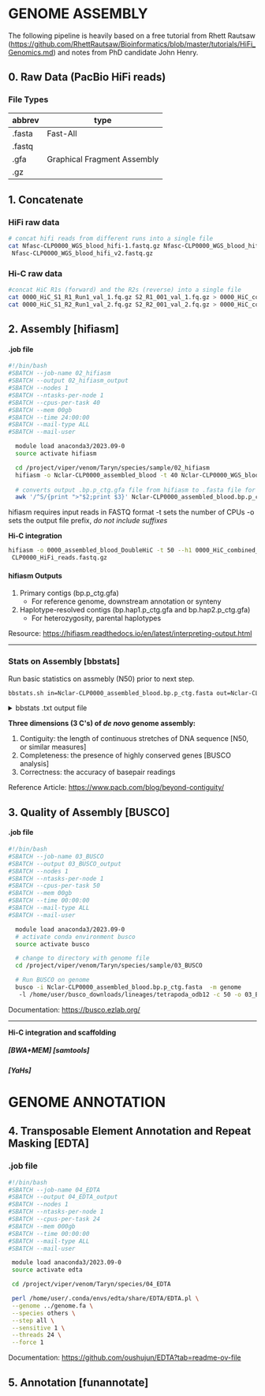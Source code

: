 # GENOME ASSEMBLY

The following pipeline is heavily based on a free tutorial from Rhett Rautsaw (https://github.com/RhettRautsaw/Bioinformatics/blob/master/tutorials/HiFi_Genomics.md) and notes from PhD candidate John Henry.

## 0. Raw Data (PacBio HiFi reads)

### File Types
| abbrev    | type                        |
|-----------|-----------------------------|
| .fasta    | Fast-All                    |
| .fastq    |                             |
| .gfa      | Graphical Fragment Assembly |
| .gz       |                             |

## 1. Concatenate 

### HiFi raw data
  ```sh
  # concat hifi reads from different runs into a single file
  cat Nfasc-CLP0000_WGS_blood_hifi-1.fastq.gz Nfasc-CLP0000_WGS_blood_hifi-2.fastq.gz >
   Nfasc-CLP0000_WGS_blood_hifi_v2.fastq.gz
  ```

### Hi-C raw data
  ```sh
  #concat HiC R1s (forward) and the R2s (reverse) into a single file
  cat 0000_HiC_S1_R1_Run1_val_1.fq.gz S2_R1_001_val_1.fq.gz > 0000_HiC_combined_R1.fq.gz
  cat 0000_HiC_S1_R2_Run1_val_2.fq.gz S2_R2_001_val_2.fq.gz > 0000_HiC_combined_R2.fq.gz
  ```

## 2. Assembly [hifiasm]

#### .job file
```sh
#!/bin/bash
#SBATCH --job-name 02_hifiasm
#SBATCH --output 02_hifiasm_output
#SBATCH --nodes 1
#SBATCH --ntasks-per-node 1
#SBATCH --cpus-per-task 40
#SBATCH --mem 00gb
#SBATCH --time 24:00:00
#SBATCH --mail-type ALL
#SBATCH --mail-user

  module load anaconda3/2023.09-0
  source activate hifiasm

  cd /project/viper/venom/Taryn/species/sample/02_hifiasm
  hifiasm -o Nclar-CLP0000_assembled_blood -t 40 Nclar-CLP0000_WGS_blood_hifi_v2.fastq.gz
    
  # converts output .bp.p_ctg.gfa file from hifiasm to .fasta file for next steps
  awk '/^S/{print ">"$2;print $3}' Nclar-CLP0000_assembled_blood.bp.p_ctg.gfa > Nclar-CLP0000_assembled_blood.bp.p_ctg.fasta
```

hifiasm requires input reads in FASTQ format
-t sets the number of CPUs
-o sets the output file prefix, *do not include suffixes*

**Hi-C integration**
```sh 
hifiasm -o 0000_assembled_blood_DoubleHiC -t 50 --h1 0000_HiC_combined_R1.fq.gz --h2 0000_HiC_combined_R2.fq.gz
 CLP0000_HiFi_reads.fastq.gz
```

#### hifiasm Outputs
1. Primary contigs (bp.p_ctg.gfa)
    - For reference genome, downstream annotation or synteny
2. Haplotype-resolved contigs (bp.hap1.p_ctg.gfa and bp.hap2.p_ctg.gfa)
    - For heterozygosity, parental haplotypes

Resource: https://hifiasm.readthedocs.io/en/latest/interpreting-output.html 

---
### Stats on Assembly [bbstats]
Run basic statistics on assmebly (N50) prior to next step.

```sh
bbstats.sh in=Nclar-CLP0000_assembled_blood.bp.p_ctg.fasta out=Nclar-CLP0000_assembled_blood.bp.p_ctg.fasta.stats.txt Xmx64g
```

<details><summary> bbstats .txt output file</summary>


```sh
A       C       G       T       N       IUPAC   Other   GC      GC_stdev
0.2936  0.2065  0.2064  0.2934  0.0000  0.0000  0.0000  0.4130  0.0523

Main genome scaffold total:             652
Main genome contig total:               652
Main genome scaffold sequence total:    1868.768 Mb
Main genome contig sequence total:      1868.768 Mb     0.000% gap
Main genome scaffold N/L50:             15/40.169 Mbp
Main genome contig N/L50:               15/40.169 Mbp
Main genome scaffold N/L90:             87/2.16 Mbp
Main genome contig N/L90:               87/2.16 Mbp
Max scaffold length:                    132.563 Mbp
Max contig length:                      132.563 Mbp
Number of scaffolds > 50 KB:            523
% main genome in scaffolds > 50 KB:     99.76%


Minimum         Number          Number          Total           Total           Scaffold
Scaffold        of              of              Scaffold        Contig          Contig
Length          Scaffolds       Contigs         Length          Length          Coverage
--------        --------------  --------------  --------------  --------------  --------
    All                    652             652   1,868,768,395   1,868,768,395   100.00%
 10 Kbp                    652             652   1,868,768,395   1,868,768,395   100.00%
 25 Kbp                    632             632   1,868,341,481   1,868,341,481   100.00%
 50 Kbp                    523             523   1,864,196,645   1,864,196,645   100.00%
100 Kbp                    399             399   1,855,130,931   1,855,130,931   100.00%
250 Kbp                    287             287   1,836,953,774   1,836,953,774   100.00%
500 Kbp                    214             214   1,810,236,164   1,810,236,164   100.00%
  1 Mbp                    138             138   1,756,125,051   1,756,125,051   100.00%
2.5 Mbp                     84              84   1,676,024,224   1,676,024,224   100.00%
  5 Mbp                     53              53   1,567,080,144   1,567,080,144   100.00%
 10 Mbp                     36              36   1,455,695,369   1,455,695,369   100.00%
 25 Mbp                     25              25   1,284,235,163   1,284,235,163   100.00%
 50 Mbp                      9               9     695,168,459     695,168,459   100.00%
100 Mbp                      2               2     252,884,988     252,884,988   100.00%
```

</details>
<p></p>

**Three dimensions (3 C's) of *de novo* genome assembly:**
1. Contiguity: the length of continuous stretches of DNA sequence [N50, or similar measures]
2. Completeness: the presence of highly conserved genes [BUSCO analysis]
3. Correctness: the accuracy of basepair readings

Reference Article: https://www.pacb.com/blog/beyond-contiguity/

## 3. Quality of Assembly [BUSCO]

#### .job file
```sh
#!/bin/bash
#SBATCH --job-name 03_BUSCO
#SBATCH --output 03_BUSCO_output
#SBATCH --nodes 1
#SBATCH --ntasks-per-node 1
#SBATCH --cpus-per-task 50
#SBATCH --mem 00gb
#SBATCH --time 00:00:00
#SBATCH --mail-type ALL
#SBATCH --mail-user

  module load anaconda3/2023.09-0
  # activate conda environment busco
  source activate busco

  # change to directory with genome file
  cd /project/viper/venom/Taryn/species/sample/03_BUSCO

  # Run BUSCO on genome
  busco -i Nclar-CLP0000_assembled_blood.bp.p_ctg.fasta  -m genome
   -l /home/user/busco_downloads/lineages/tetrapoda_odb12 -c 50 -o 03_BUSCO
```

Documentation: https://busco.ezlab.org/ 

---
**Hi-C integration and scaffolding**
##### <index and align> [BWA+MEM] [samtools]
##### <scaffolding> [YaHs]

# GENOME ANNOTATION

## 4. Transposable Element Annotation and Repeat Masking [EDTA]

### .job file
```sh
#!/bin/bash
#SBATCH --job-name 04_EDTA
#SBATCH --output 04_EDTA_output
#SBATCH --nodes 1
#SBATCH --ntasks-per-node 1
#SBATCH --cpus-per-task 24
#SBATCH --mem 000gb
#SBATCH --time 00:00:00
#SBATCH --mail-type ALL
#SBATCH --mail-user

 module load anaconda3/2023.09-0
 source activate edta

 cd /project/viper/venom/Taryn/species/04_EDTA

 perl /home/user/.conda/envs/edta/share/EDTA/EDTA.pl \
 --genome ../genome.fa \
 --species others \
 --step all \
 --sensitive 1 \
 --threads 24 \
 --force 1
```
Documentation: https://github.com/oushujun/EDTA?tab=readme-ov-file

## 5. Annotation [funannotate]



